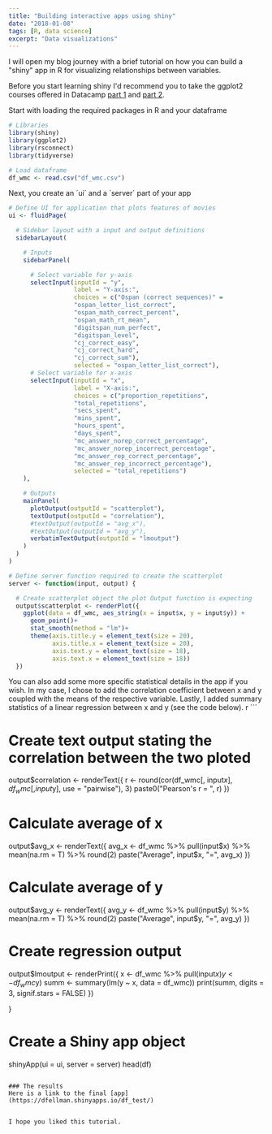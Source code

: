```yaml
---
title: "Building interactive apps using shiny"
date: "2018-01-08"
tags: [R, data science]
excerpt: "Data visualizations"
---
```


I will open my blog journey with a brief tutorial on how you can build a "shiny" app in R for visualizing relationships between variables.

Before you start learning shiny I'd recommend you to take the ggplot2 courses offered in Datacamp [part 1](https://www.datacamp.com/courses/data-visualization-with-ggplot2-1) and [part 2](https://www.datacamp.com/courses/data-visualization-with-ggplot2-2).



Start with loading the required packages in R and your dataframe
```r
# Libraries
library(shiny)
library(ggplot2)
library(rsconnect)
library(tidyverse)

# Load dataframe
df_wmc <- read.csv("df_wmc.csv")
```



Next, you create an ´ui´ and a ´server´ part of your app
```r
# Define UI for application that plots features of movies
ui <- fluidPage(

  # Sidebar layout with a input and output definitions
  sidebarLayout(

    # Inputs
    sidebarPanel(

      # Select variable for y-axis
      selectInput(inputId = "y",
                  label = "Y-axis:",
                  choices = c("Ospan (correct sequences)" =
                  "ospan_letter_list_correct",
                  "ospan_math_correct_percent",
                  "ospan_math_rt_mean",
                  "digitspan_num_perfect",
                  "digitspan_level",
                  "cj_correct_easy",
                  "cj_correct_hard",
                  "cj_correct_sum"),
                  selected = "ospan_letter_list_correct"),
      # Select variable for x-axis
      selectInput(inputId = "x",
                  label = "X-axis:",
                  choices = c("proportion_repetitions",
                  "total_repetitions",
                  "secs_spent",
                  "mins_spent",
                  "hours_spent",
                  "days_spent",
                  "mc_answer_norep_correct_percentage",
                  "mc_answer_norep_incorrect_percentage",
                  "mc_answer_rep_correct_percentage",
                  "mc_answer_rep_incorrect_percentage"),
                  selected = "total_repetitions")
    ),

    # Outputs
    mainPanel(
      plotOutput(outputId = "scatterplot"),
      textOutput(outputId = "correlation"),
      #textOutput(outputId = "avg_x"),
      #textOutput(outputId = "avg_y"),
      verbatimTextOutput(outputId = "lmoutput")
    )
  )
)

# Define server function required to create the scatterplot
server <- function(input, output) {

  # Create scatterplot object the plot Output function is expecting
  output$scatterplot <- renderPlot({
    ggplot(data = df_wmc, aes_string(x = input$x, y = input$y)) +
      geom_point()+
      stat_smooth(method = "lm")+
      theme(axis.title.y = element_text(size = 20),
            axis.title.x = element_text(size = 20),
            axis.text.y = element_text(size = 18),
            axis.text.x = element_text(size = 18))
  })
```


You can also add some more specific statistical details in the app if you wish.
In my case, I chose to add the correlation coefficient between x and y
coupled with the means of the respective variable. Lastly, I
added summary statistics of a linear regression between x and y (see the
code below).
r ´´´
  # Create text output stating the correlation between the two ploted
  output$correlation <- renderText({
    r <- round(cor(df_wmc[, input$x], df_wmc[, input$y], use = "pairwise"), 3)
    paste0("Pearson's r = ", r)
  })

  # Calculate average of x
  output$avg_x <- renderText({
    avg_x <- df_wmc %>% pull(input$x) %>% mean(na.rm = T) %>% round(2)
    paste("Average", input$x, "=", avg_x)
  })

  # Calculate average of y
  output$avg_y <- renderText({
    avg_y <- df_wmc %>% pull(input$y) %>% mean(na.rm = T) %>% round(2)
    paste("Average", input$y, "=", avg_y)
  })

  # Create regression output
  output$lmoutput <- renderPrint({
    x <- df_wmc %>% pull(input$x)
    y <- df_wmc %>% pull(input$y)
    summ <- summary(lm(y ~ x, data = df_wmc))
    print(summ, digits = 3, signif.stars = FALSE)
  })

}

# Create a Shiny app object
shinyApp(ui = ui, server = server)
head(df)
```

### The results
Here is a link to the final [app](https://dfellman.shinyapps.io/df_test/)


I hope you liked this tutorial.

